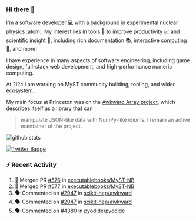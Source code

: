 ### Hi there 👋 

I'm a software developer 💻 with a background in experimental nuclear physics :atom:. My interest lies in tools :wrench: to improve productivity :chart_with_upwards_trend: and scientific insight :telescope:, including rich documentation 📚, interactive computing 🧮, and more! 

I have experience in many aspects of software engineering, including game design, full-stack web development, and high-performance numeric computing. 

At 2i2c I am working on MyST community building, tooling, and wider ecosystem. 

My main focus at Princeton was on the [Awkward Array project](awkward-array.org/), which describes itself as a library that can 
> manipulate JSON-like data with NumPy-like idioms. I remain an active maintainer of the project. 

![github stats](https://github-readme-stats.vercel.app/api?username=agoose77&show_icons=true&hide_rank=true&hide_title=true&bg_color=30,e76445,904e95&text_color=efe3ec&icon_color=efe3ec)
<!--
**agoose77/agoose77** is a ✨ _special_ ✨ repository because its `README.md` (this file) appears on your GitHub profile.

Here are some ideas to get you started:

- 🔭 I’m currently working on ...
- 🌱 I’m currently learning ...
- 👯 I’m looking to collaborate on ...
- 🤔 I’m looking for help with ...
- 💬 Ask me about ...
- 📫 How to reach me: ...
- 😄 Pronouns: ...
- ⚡ Fun fact: ...
-->

[![Twitter Badge](https://img.shields.io/twitter/follow/agoose77?style=flat-square&logo=Twitter&logoColor=white&color=cornflowerblue)](https://twitter.com/agoose77)

### :zap: Recent Activity

<!--START_SECTION:activity-->
1. 🎉 Merged PR [#576](https://github.com/executablebooks/MyST-NB/pull/576) in [executablebooks/MyST-NB](https://github.com/executablebooks/MyST-NB)
2. 🎉 Merged PR [#577](https://github.com/executablebooks/MyST-NB/pull/577) in [executablebooks/MyST-NB](https://github.com/executablebooks/MyST-NB)
3. 🗣 Commented on [#2947](https://github.com/scikit-hep/awkward/issues/2947#issuecomment-1892179328) in [scikit-hep/awkward](https://github.com/scikit-hep/awkward)
4. 🗣 Commented on [#2947](https://github.com/scikit-hep/awkward/issues/2947#issuecomment-1892177687) in [scikit-hep/awkward](https://github.com/scikit-hep/awkward)
5. 🗣 Commented on [#4380](https://github.com/pyodide/pyodide/pull/4380#issuecomment-1892113374) in [pyodide/pyodide](https://github.com/pyodide/pyodide)
<!--END_SECTION:activity-->

